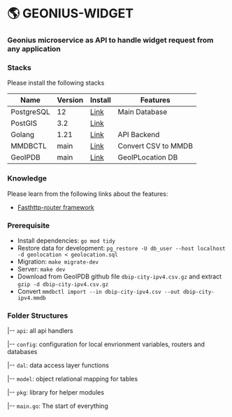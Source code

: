 # 🌎 GEONIUS-WIDGET
### Geonius microservice as API to handle widget request from any application

### Stacks

Please install the following stacks

| Name | Version |  Install |  Features |
| ------ | ------ | ------ | ------ |
| PostgreSQL | 12 | [Link](https://www.postgresql.org/download/)  | Main Database |
| PostGIS | 3.2 | [Link](https://trac.osgeo.org/postgis/wiki/UsersWikiPostGIS3UbuntuPGSQLApt) |
| Golang | 1.21 | [Link](https://go.dev/doc/install)  | API Backend |
| MMDBCTL | main | [Link](https://github.com/ipinfo/mmdbctl)  | Convert CSV to MMDB |
| GeoIPDB | main | [Link](https://github.com/sapics/ip-location-db/tree/main) | GeoIPLocation DB |


### Knowledge

Please learn from the following links about the features:

- [Fasthttp-router framework](https://github.com/fasthttp/router)


### Prerequisite
- Install dependencies: `go mod tidy`
- Restore data for development: `pg_restore -U db_user --host localhost -d geolocation < geolocation.sql`
- Migration: `make migrate-dev`
- Server: `make dev`
- Download from GeoIPDB github file `dbip-city-ipv4.csv.gz` and extract `gzip -d dbip-city-ipv4.csv.gz`
- Convert `mmdbctl import --in dbip-city-ipv4.csv --out dbip-city-ipv4.mmdb`


### Folder Structures
|-- `api`: all api handlers

|-- `config`: configuration for local envrionment variables, routers and databases

|-- `dal`: data access layer functions

|-- `model`: object relational mapping for tables

|-- `pkg`: library for helper modules

|-- `main.go`: The start of everything